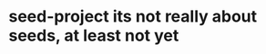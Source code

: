 # seed-project its not really about seeds, at least not yet
<!-- ... -->
<!-- npm run build -->
<!-- npm start -->
